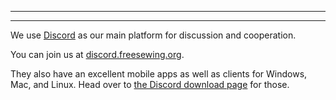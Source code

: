 ***

***

We use [Discord](https://discord.freesewing.org/) as our main platform for discussion and cooperation.

You can join us at [discord.freesewing.org](https://discord.freesewing.org).

They also have an excellent mobile apps as well as clients for Windows, Mac, and Linux. Head over to [the Discord download page](https://discord.com/download) for those.
